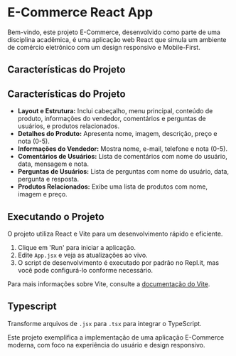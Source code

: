 # E-Commerce React App

Bem-vindo, este projeto E-Commerce, desenvolvido como parte de uma disciplina acadêmica, é uma aplicação web React que simula um ambiente de comércio eletrônico com um design responsivo e Mobile-First.

## Características do Projeto

## Características do Projeto

- **Layout e Estrutura:** Inclui cabeçalho, menu principal, conteúdo de produto, informações do vendedor, comentários e perguntas de usuários, e produtos relacionados.
- **Detalhes do Produto:** Apresenta nome, imagem, descrição, preço e nota (0-5).
- **Informações do Vendedor:** Mostra nome, e-mail, telefone e nota (0-5).
- **Comentários de Usuários:** Lista de comentários com nome do usuário, data, mensagem e nota.
- **Perguntas de Usuários:** Lista de perguntas com nome do usuário, data, pergunta e resposta.
- **Produtos Relacionados:** Exibe uma lista de produtos com nome, imagem e preço.

## Executando o Projeto

O projeto utiliza React e Vite para um desenvolvimento rápido e eficiente.

1. Clique em 'Run' para iniciar a aplicação.
2. Edite `App.jsx` e veja as atualizações ao vivo.
3. O script de desenvolvimento é executado por padrão no Repl.it, mas você pode configurá-lo conforme necessário.

Para mais informações sobre Vite, consulte a [documentação do Vite](link-para-documentação-do-vite).

## Typescript

Transforme arquivos de `.jsx` para `.tsx` para integrar o TypeScript.

Este projeto exemplifica a implementação de uma aplicação E-Commerce moderna, com foco na experiência do usuário e design responsivo.
